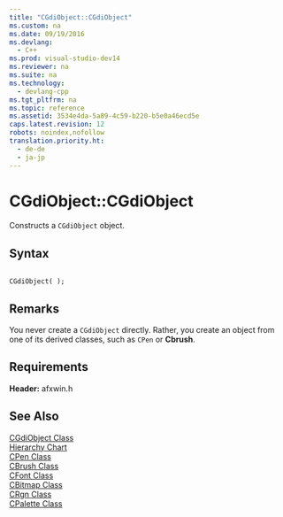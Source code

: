 ```yaml
---
title: "CGdiObject::CGdiObject"
ms.custom: na
ms.date: 09/19/2016
ms.devlang: 
  - C++
ms.prod: visual-studio-dev14
ms.reviewer: na
ms.suite: na
ms.technology: 
  - devlang-cpp
ms.tgt_pltfrm: na
ms.topic: reference
ms.assetid: 3534e4da-5a89-4c59-b220-b5e0a46ecd5e
caps.latest.revision: 12
robots: noindex,nofollow
translation.priority.ht: 
  - de-de
  - ja-jp
---
```

# CGdiObject::CGdiObject
Constructs a `CGdiObject` object.  
  
## Syntax  
  
```  
  
CGdiObject( );  
```  
  
## Remarks  
 You never create a `CGdiObject` directly. Rather, you create an object from one of its derived classes, such as `CPen` or **Cbrush**.  
  
## Requirements  
 **Header:** afxwin.h  
  
## See Also  
 [CGdiObject Class](../vs140/CGdiObject-Class.md)   
 [Hierarchy Chart](../vs140/Hierarchy-Chart.md)   
 [CPen Class](../vs140/CPen-Class.md)   
 [CBrush Class](../vs140/CBrush-Class.md)   
 [CFont Class](../vs140/CFont-Class.md)   
 [CBitmap Class](../vs140/CBitmap-Class.md)   
 [CRgn Class](../vs140/CRgn-Class.md)   
 [CPalette Class](../vs140/CPalette-Class.md)